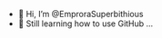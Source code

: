 - 👋 Hi, I’m @EmproraSuperbithious
- 🌱 Still learning how to use GitHub ...

<!---
EmproraSuperbithious/EmproraSuperbithious is a ✨ special ✨ repository because its `README.md` (this file) appears on your GitHub profile.
You can click the Preview link to take a look at your changes.
--->
